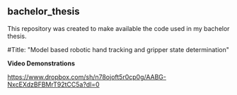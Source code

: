 ## bachelor_thesis

This repository was created to make available the code used in my bachelor thesis. 

#Title: "Model based robotic hand tracking and gripper state determination"

**Video Demonstrations**

https://www.dropbox.com/sh/n78ojoft5r0cp0g/AABG-NxcEXdzBFBMrT92tCC5a?dl=0
